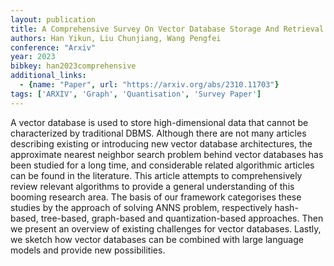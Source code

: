 ```yaml
---
layout: publication
title: A Comprehensive Survey On Vector Database Storage And Retrieval Technique Challenge
authors: Han Yikun, Liu Chunjiang, Wang Pengfei
conference: "Arxiv"
year: 2023
bibkey: han2023comprehensive
additional_links:
  - {name: "Paper", url: "https://arxiv.org/abs/2310.11703"}
tags: ['ARXIV', 'Graph', 'Quantisation', 'Survey Paper']
---
```

<p>A vector database is used to store high-dimensional data that cannot
be characterized by traditional DBMS. Although there are not many
articles describing existing or introducing new vector database
architectures, the approximate nearest neighbor search problem behind
vector databases has been studied for a long time, and considerable
related algorithmic articles can be found in the literature. This
article attempts to comprehensively review relevant algorithms to
provide a general understanding of this booming research area. The basis
of our framework categorises these studies by the approach of solving
ANNS problem, respectively hash-based, tree-based, graph-based and
quantization-based approaches. Then we present an overview of existing
challenges for vector databases. Lastly, we sketch how vector databases
can be combined with large language models and provide new
possibilities.</p>
